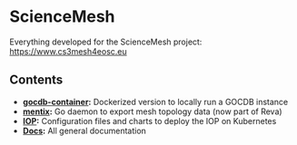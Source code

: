 # ScienceMesh
Everything developed for the ScienceMesh project: https://www.cs3mesh4eosc.eu

## Contents
- **[gocdb-container](gocdb-container/README.md):** Dockerized version to locally run a GOCDB instance
- **[mentix](mentix/README.md):** Go daemon to export mesh topology data (now part of Reva)
- **[IOP](iop/README.md):** Configuration files and charts to deploy the IOP on Kubernetes
- **[Docs](docs/README.md):** All general documentation
